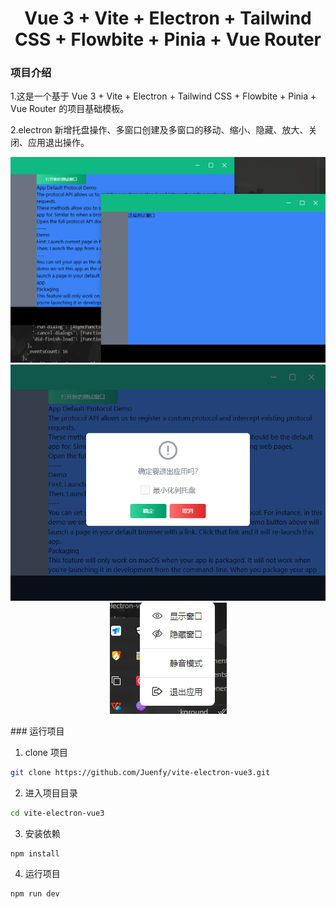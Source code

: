 # <center>Vue 3 + Vite + Electron + Tailwind CSS + Flowbite + Pinia + Vue Router</center>

### 项目介绍

1.这是一个基于 Vue 3 + Vite + Electron + Tailwind CSS + Flowbite + Pinia + Vue Router 的项目基础模板。

2.electron 新增托盘操作、多窗口创建及多窗口的移动、缩小、隐藏、放大、关闭、应用退出操作。

<p align="center">
<img src="electron/preview/demo-1.png" alt="demo1">
<img src="electron/preview/demo-2.png" alt="demo2">
<img src="electron/preview/demo-3.png" alt="demo3">
</p>
### 运行项目

1. clone 项目

```bash
git clone https://github.com/Juenfy/vite-electron-vue3.git
```

2. 进入项目目录

```bash
cd vite-electron-vue3
```

3. 安装依赖

```bash
npm install
```

4. 运行项目

```bash
npm run dev
```

